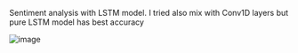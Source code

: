 Sentiment analysis with LSTM model. I tried also mix with Conv1D layers but pure LSTM model has best accuracy


![image](https://github.com/user-attachments/assets/2cbc5362-ba51-4fd7-acf7-749ac72c54c9)
